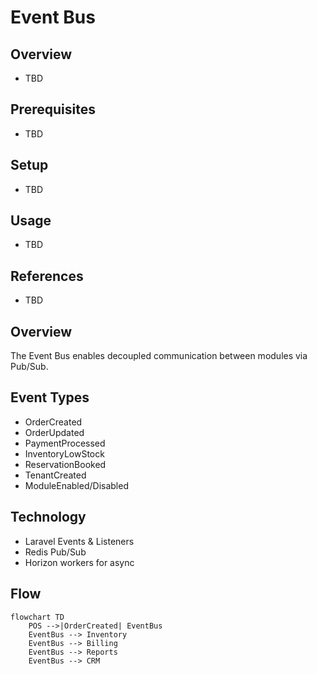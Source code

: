 # Event Bus

## Overview
- TBD

## Prerequisites
- TBD

## Setup
- TBD

## Usage
- TBD

## References
- TBD


## Overview
The Event Bus enables decoupled communication between modules via Pub/Sub.

## Event Types
- OrderCreated
- OrderUpdated
- PaymentProcessed
- InventoryLowStock
- ReservationBooked
- TenantCreated
- ModuleEnabled/Disabled

## Technology
- Laravel Events & Listeners
- Redis Pub/Sub
- Horizon workers for async

## Flow
```mermaid
flowchart TD
    POS -->|OrderCreated| EventBus
    EventBus --> Inventory
    EventBus --> Billing
    EventBus --> Reports
    EventBus --> CRM
```
